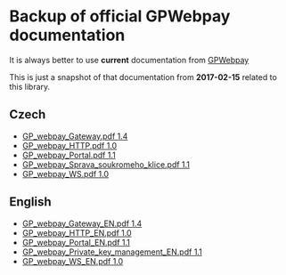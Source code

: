 # Backup of official GPWebpay documentation

It is always better to use **current** documentation from [GPWebpay](http://www.gpwebpay.cz/Download)

This is just a snapshot of that documentation from **2017-02-15** related to this library.

## Czech
- [GP_webpay_Gateway.pdf 1.4](cs/GP_webpay_Gateway.pdf)
- [GP_webpay_HTTP.pdf 1.0](cs/GP_webpay_HTTP.pdf)
- [GP_webpay_Portal.pdf 1.1](cs/GP_webpay_Portal.pdf)
- [GP_webpay_Sprava_soukromeho_klice.pdf 1.1](cs/GP_webpay_Sprava_soukromeho_klice.pdf)
- [GP_webpay_WS.pdf 1.0](cs/GP_webpay_WS.pdf)

## English
- [GP_webpay_Gateway_EN.pdf 1.4](en/GP_webpay_Gateway_EN.pdf)
- [GP_webpay_HTTP_EN.pdf 1.0](en/GP_webpay_HTTP_EN.pdf)
- [GP_webpay_Portal_EN.pdf 1.1](en/GP_webpay_Portal_EN.pdf)
- [GP_webpay_Private_key_management_EN.pdf 1.1](en/GP_webpay_Private_key_management_EN.pdf)
- [GP_webpay_WS_EN.pdf 1.0](en/GP_webpay_WS_EN.pdf)
